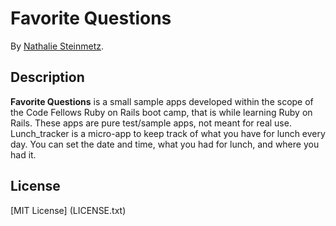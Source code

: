 # Favorite Questions

By [Nathalie Steinmetz](http://www.linkedin.com/in/nathaliesteinmetz).

## Description
**Favorite Questions** is a small sample apps developed within the scope of the Code Fellows Ruby on Rails boot camp, that is while learning Ruby on Rails. These apps are pure test/sample apps, not meant for real use. Lunch_tracker is a micro-app to keep track of what you have for lunch every day. You can set the date and time, what you had for lunch, and where you had it. 


## License

[MIT License] (LICENSE.txt)
